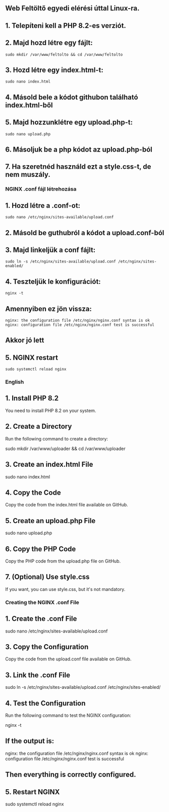 ## Web Feltöltő egyedi elérési  úttal Linux-ra.

## 1. Telepíteni kell a PHP 8.2-es verziót.


## 2. Majd hozd létre egy fájlt:
    sudo mkdir /var/www/feltolto && cd /var/www/feltolto

## 3. Hozd létre egy index.html-t:
    sudo nano index.html

## 4. Másold bele a kódot githubon található index.html-ből

## 5. Majd hozzunklétre egy upload.php-t:
    sudo nano upload.php

## 6. Másoljuk be a php kódot az upload.php-ból

## 7. Ha szeretnéd használd ezt a style.css-t, de nem muszály.

### NGINX .conf fájl létrehozása

## 1. Hozd létre a .conf-ot:
    sudo nano /etc/nginx/sites-available/upload.conf

## 2. Másold be guthubról a kódot a upload.conf-ból

## 3. Majd linkeljük a conf fájlt:
    sudo ln -s /etc/nginx/sites-available/upload.conf /etc/nginx/sites-enabled/

## 4. Teszteljük le konfigurációt:
    nginx -t
## Amennyiben ez jön vissza:

    nginx: the configuration file /etc/nginx/nginx.conf syntax is ok
    nginx: configuration file /etc/nginx/nginx.conf test is successful
## Akkor jó lett

## 5. NGINX restart
    sudo systemctl reload nginx

### English

## 1. Install PHP 8.2
You need to install PHP 8.2 on your system.

## 2. Create a Directory
Run the following command to create a directory:

sudo mkdir /var/www/uploader && cd /var/www/uploader

## 3. Create an index.html File

sudo nano index.html

## 4. Copy the Code

Copy the code from the index.html file available on GitHub.

## 5. Create an upload.php File

sudo nano upload.php

## 6. Copy the PHP Code
Copy the PHP code from the upload.php file on GitHub.

## 7. (Optional) Use style.css
If you want, you can use style.css, but it's not mandatory.

### Creating the NGINX .conf File

## 1. Create the .conf File
sudo nano /etc/nginx/sites-available/upload.conf

## 3. Copy the Configuration
Copy the code from the upload.conf file available on GitHub.

## 3. Link the .conf File
sudo ln -s /etc/nginx/sites-available/upload.conf /etc/nginx/sites-enabled/

## 4. Test the Configuration
Run the following command to test the NGINX configuration:

nginx -t

## If the output is:

nginx: the configuration file /etc/nginx/nginx.conf syntax is ok
nginx: configuration file /etc/nginx/nginx.conf test is successful
## Then everything is correctly configured.

## 5. Restart NGINX
sudo systemctl reload nginx
